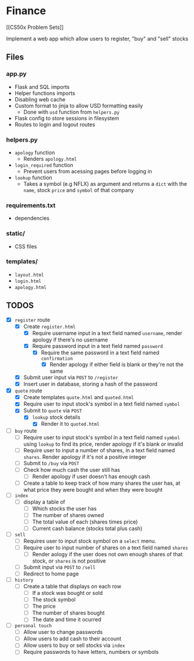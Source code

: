 # Finance
[[CS50x Problem Sets]]

Implement a web app which allow users to register, "buy" and "sell" stocks

## Files

### app.py
- Flask and SQL imports
- Helper functions imports
- Disabling web cache
- Custom format to jinja to allow USD formatting easily
    - Done with `usd` function from `helpers.py`
- Flask config to store sessions in filesystem
- Routes to login and logout routes

### helpers.py
- `apology` function
    - Renders `apology.html`
- `login_required` function
    - Prevent users from acessing pages before logging in
- `lookup` function
    - Takes a symbol (e.g NFLX) as argument and returns a `dict` with the `name`, stock `price` and `symbol` of that company

### requirements.txt
- dependencies

### static/
- CSS files

### templates/
- `layout.html`
- `login.html`
- `apology.html`


## TODOS
- [x] `register` route
    - [x] Create `register.html`
        - [x] Require username input in a text field named `username`, render apology if there's no username
        - [x] Require password input in a text field named `password`
            - [x] Require the same password in a text field named `confirmation`
                - [x] Render apology if either field is blank or they're not the same
    - [x] Submit user input via `POST` to `/register`
    - [x] Insert user in database, storing a hash of the password 

- [x] `quote` route
    - [x] Create templates `quote.html` and `quoted.html` 
    - [x] Require user to input stock's symbol in a text field named `symbol`
    - [x] Submit to `quote` via `POST`
        - [x] `lookup` stock details
            - [x] Render it to `quoted.html`

- [ ] `buy` route
    - [ ] Require user to input stock's symbol in a text field named `symbol` using `lookup` to find its price, render apology if it's blank or invalid
    - [ ] Require user to input a number of shares, in a text field named `shares`. Render apology if it's not a positive integer
    - [ ] Submit to `/buy` via `POST`
    - [ ] Check how much cash the user still has
        - [ ] Render apology if user doesn't has enough cash
    - [ ] Create a table to keep track of how many shares the user has, at what price they were bought and when they were bought

- [ ] `index`
    - [ ] display a table of 
        - [ ] Which stocks the user has
        - [ ] The number of shares owned 
        - [ ] The total value of each (shares times price)
        - [ ] Current cash balance (stocks total plus cash)
- [ ] `sell`
    - [ ] Requires user to input stock symbol on a `select` menu.
    - [ ] Require user to input number of shares on a text field named `shares`
        - [ ] Render aology if the user does not own enough shares of that stock, or `shares` is not positive
    - [ ] Submit input via `POST` to `/sell`
    - [ ] Redirect to home page 
- [ ] `history`
    - [ ] Create a table that displays on each row
        - [ ] If a stock was bought or sold
        - [ ] The stock symbol
        - [ ] The price
        - [ ] The number of shares bought
        - [ ] The date and time it ocurred
- [ ] `personal touch`
    - [ ] Allow user to change passwords
    - [ ] Allow users to add cash to their account
    - [ ] Allow users to buy or sell stocks via `index`
    - [ ] Require passwords to have letters, numbers or symbols
